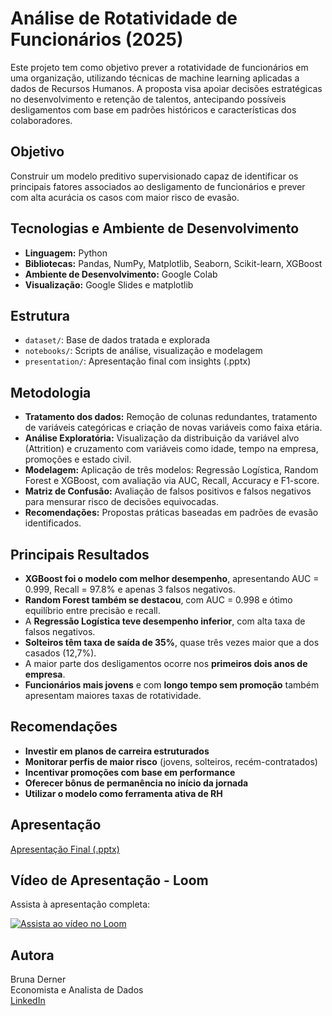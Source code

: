 # Análise de Rotatividade de Funcionários (2025)

Este projeto tem como objetivo prever a rotatividade de funcionários em uma organização, utilizando técnicas de machine learning aplicadas a dados de Recursos Humanos. A proposta visa apoiar decisões estratégicas no desenvolvimento e retenção de talentos, antecipando possíveis desligamentos com base em padrões históricos e características dos colaboradores.

## Objetivo

Construir um modelo preditivo supervisionado capaz de identificar os principais fatores associados ao desligamento de funcionários e prever com alta acurácia os casos com maior risco de evasão.

## Tecnologias e Ambiente de Desenvolvimento

- **Linguagem:** Python
- **Bibliotecas:** Pandas, NumPy, Matplotlib, Seaborn, Scikit-learn, XGBoost
- **Ambiente de Desenvolvimento:** Google Colab
- **Visualização:** Google Slides e matplotlib

## Estrutura

- `dataset/`: Base de dados tratada e explorada
- `notebooks/`: Scripts de análise, visualização e modelagem
- `presentation/`: Apresentação final com insights (.pptx)

## Metodologia

- **Tratamento dos dados:** Remoção de colunas redundantes, tratamento de variáveis categóricas e criação de novas variáveis como faixa etária.
- **Análise Exploratória:** Visualização da distribuição da variável alvo (Attrition) e cruzamento com variáveis como idade, tempo na empresa, promoções e estado civil.
- **Modelagem:** Aplicação de três modelos: Regressão Logística, Random Forest e XGBoost, com avaliação via AUC, Recall, Accuracy e F1-score.
- **Matriz de Confusão:** Avaliação de falsos positivos e falsos negativos para mensurar risco de decisões equivocadas.
- **Recomendações:** Propostas práticas baseadas em padrões de evasão identificados.

## Principais Resultados

- **XGBoost foi o modelo com melhor desempenho**, apresentando AUC = 0.999, Recall = 97.8% e apenas 3 falsos negativos.
- **Random Forest também se destacou**, com AUC = 0.998 e ótimo equilíbrio entre precisão e recall.
- A **Regressão Logística teve desempenho inferior**, com alta taxa de falsos negativos.
- **Solteiros têm taxa de saída de 35%**, quase três vezes maior que a dos casados (12,7%).
- A maior parte dos desligamentos ocorre nos **primeiros dois anos de empresa**.
- **Funcionários mais jovens** e com **longo tempo sem promoção** também apresentam maiores taxas de rotatividade.

## Recomendações

- **Investir em planos de carreira estruturados**
- **Monitorar perfis de maior risco** (jovens, solteiros, recém-contratados)
- **Incentivar promoções com base em performance**
- **Oferecer bônus de permanência no início da jornada**
- **Utilizar o modelo como ferramenta ativa de RH**

## Apresentação

[Apresentação Final (.pptx)](presentation/bruna-derner-ML05.pptx)

## Vídeo de Apresentação - Loom

Assista à apresentação completa:

[![Assista ao vídeo no Loom](https://img.shields.io/badge/Ver%20Apresenta%C3%A7%C3%A3o-Loom-%23F9C646?style=for-the-badge&logo=loom)](https://www.loom.com/share/81a3c7305b2e403ca918f7cdef8edffc?sid=637c0ff7-5f02-48b2-970e-971aac2acf02)


## Autora

Bruna Derner  
Economista e Analista de Dados  
[LinkedIn](https://www.linkedin.com/in/bruna-derner/)
